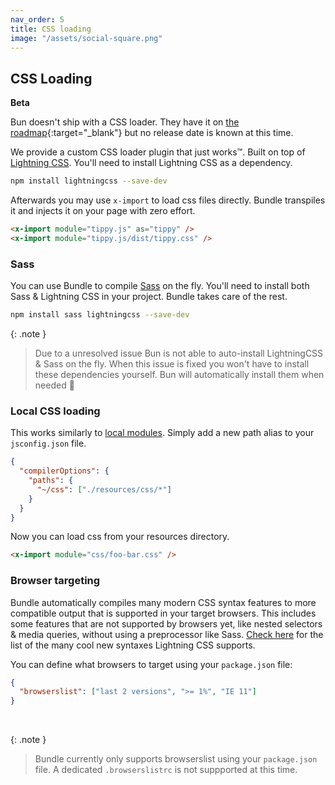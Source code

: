 ```yaml
---
nav_order: 5
title: CSS loading
image: "/assets/social-square.png"
---
```


## CSS Loading

**Beta**

Bun doesn't ship with a CSS loader. They have it on [the roadmap](https://github.com/oven-sh/bun/issues/159){:target="\_blank"} but no release date is known at this time.

We provide a custom CSS loader plugin that just works™. Built on top of [Lightning CSS](https://lightningcss.dev/).
You'll need to install Lightning CSS as a dependency.

```bash
npm install lightningcss --save-dev
```

Afterwards you may use `x-import` to load css files directly. Bundle transpiles it and injects it on your page with zero effort.

```html
<x-import module="tippy.js" as="tippy" />
<x-import module="tippy.js/dist/tippy.css" />
```

<!--
BUN AUTO-INSTALL BROKEN!
This works in testing env, due to symlinking vendor directory. But in a real scenario, Bun encounters a node_modules dir up it's path and disable the auto install feature. Due to a ongoing issue this cannot be changed with any cli option
https://github.com/oven-sh/bun/issues/5783

Old documentation. Bring back when Bun fixes this issue
Because we use Bun as a runtime when processing your files there is no need to install Lightning CSS as a dependency. When Bun encounters a import that is not installed it will fall back to it's on internal [module resolution algorithm](https://bun.sh/docs/runtime/autoimport) & install the dependency on the fly.

That being said; We do recommend installing Lightning CSS in your project.

```bash
npm install lightningcss --save-dev
```
-->

### Sass

You can use Bundle to compile [Sass](https://sass-lang.com/) on the fly. You'll need to install both Sass & Lightning CSS in your project. Bundle takes care of the rest.

```bash
npm install sass lightningcss --save-dev
```

{: .note }

> Due to a unresolved issue Bun is not able to auto-install LightningCSS & Sass on the fly. When this issue is fixed you won't have to install these dependencies yourself. Bun will automatically install them when needed 💅

### Local CSS loading

This works similarly to [local modules](https://laravel-bundle.dev/local-modules.html). Simply add a new path alias to your `jsconfig.json` file.

```json
{
  "compilerOptions": {
    "paths": {
      "~/css": ["./resources/css/*"]
    }
  }
}
```

Now you can load css from your resources directory.

```html
<x-import module="css/foo-bar.css" />
```

### Browser targeting

Bundle automatically compiles many modern CSS syntax features to more compatible output that is supported in your target browsers. This includes some features that are not supported by browsers yet, like nested selectors & media queries, without using a preprocessor like Sass. [Check here](https://lightningcss.dev/transpilation.html#syntax-lowering) for the list of the many cool new syntaxes Lightning CSS supports.

You can define what browsers to target using your `package.json` file:

```json
{
  "browserslist": ["last 2 versions", ">= 1%", "IE 11"]
}
```

<br/>

{: .note }

> Bundle currently only supports browserslist using your `package.json` file. A dedicated `.browserslistrc` is not suppported at this time.
